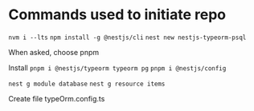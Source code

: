 # Commands used to initiate repo

`nvm i --lts`
`npm install -g @nestjs/cli`
`nest new nestjs-typeorm-psql`

When asked, choose pnpm

Install
`pnpm i @nestjs/typeorm typeorm pg`
`pnpm i @nestjs/config`

`nest g module database`
`nest g resource items`

Create file typeOrm.config.ts

